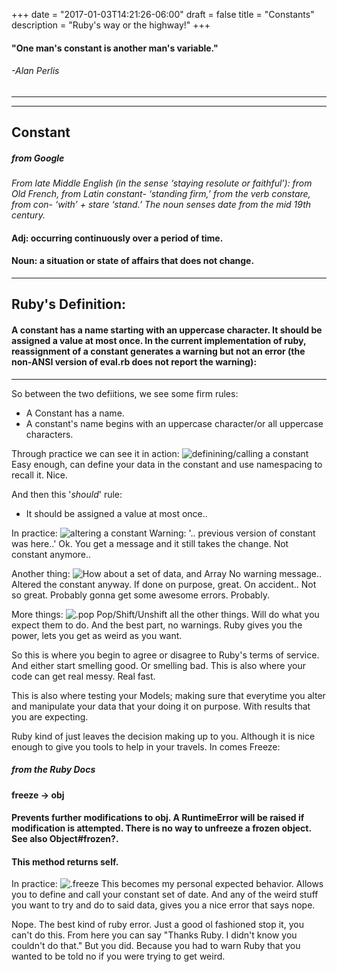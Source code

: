 +++
date = "2017-01-03T14:21:26-06:00"
draft = false
title = "Constants"
description = "Ruby's way or the highway!"
+++

#### "One man's constant is another man's variable."
###### -Alan Perlis
---
---
## Constant 
##### from Google
*From late Middle English (in the sense ‘staying resolute or faithful’): from Old French, from Latin constant- ‘standing firm,’ from the verb constare, from con- ‘with’ + stare ‘stand.’ The noun senses date from the mid 19th century.*
#### Adj: occurring continuously over a period of time.
#### Noun: a situation or state of affairs that does not change.
---
## Ruby's Definition:
#### A constant has a name starting with an uppercase character. It should be assigned a value at most once. In the current implementation of ruby, reassignment of a constant generates a warning but not an error (the non-ANSI version of eval.rb does not report the warning):
---
So between the two defiitions, we see some firm rules:

- A Constant has a name.
- A constant's name begins with an uppercase character/or all uppercase characters.

Through practice we can see it in action:
![definining/calling a constant](/images/content/constant/Constant1.png)
Easy enough, can define your data in the constant and use namespacing to recall it. Nice.

And then this '_should_' rule:

- It should be assigned a value at most once..

In practice:
![altering a constant](/images/content/constant/Constant2.png)
Warning: '.. previous version of constant was here..' Ok. You get a message and it still takes the change.
Not constant anymore..

Another thing:
![How about a set of data, and Array](/images/content/constant/Constant3.png)
No warning message.. Altered the constant anyway. If done on purpose, great.
On accident.. Not so great. Probably gonna get some awesome errors. Probably.

More things:
![.pop](/images/content/constant/Constant4.png)
Pop/Shift/Unshift all the other things. Will do what you expect them to do.
And the best part, no warnings. Ruby gives you the power, lets you get as weird as you want.

So this is where you begin to agree or disagree to Ruby's terms of service. And either start smelling good.
Or smelling bad. This is also where your code can get real messy. Real fast.

This is also where testing your Models; making sure that everytime you alter and manipulate your data
that your doing it on purpose. With results that you are expecting.

Ruby kind of just leaves the decision making up to you. Although it is nice enough to give you tools to help in your travels.
In comes Freeze: 
##### from the Ruby Docs
#### freeze → obj 
#### Prevents further modifications to obj. A RuntimeError will be raised if modification is attempted. There is no way to unfreeze a frozen object. See also Object#frozen?.
#### This method returns self.

In practice: 
![.freeze](/images/content/constant/Constant5.png)
This becomes my personal expected behavior. Allows you to define and call your constant set of date.
And any of the weird stuff you want to try and do to said data, gives you a nice error that says nope.

Nope. The best kind of ruby error. Just a good ol fashioned stop it, you can't do this.
From here you can say "Thanks Ruby. I didn't know you couldn't do that." But you did.
Because you had to warn Ruby that you wanted to be told no if you were trying to get weird.
